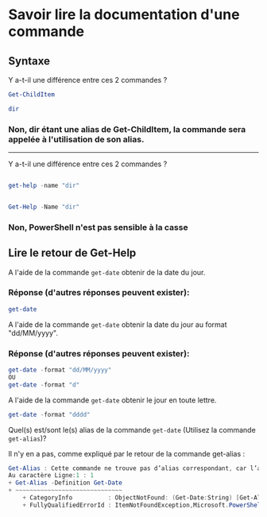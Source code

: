 # Savoir lire la documentation d'une commande

## Syntaxe

Y a-t-il une différence entre ces 2 commandes ?

```powershell
Get-ChildItem
```

```powershell
dir
```

### Non, dir étant une alias de Get-ChildItem, la commande sera appelée à l'utilisation de son alias.

***

Y a-t-il une différence entre ces 2 commandes ?

```powershell

get-help -name "dir"
```

```powershell

Get-Help -Name "dir"
```

### Non, PowerShell n'est pas sensible à la casse


## Lire le retour de Get-Help

A l'aide de la commande `get-date` obtenir de la date du jour.

### Réponse (d'autres réponses peuvent exister): 

```powershell
get-date
```

A l'aide de la commande `get-date` obtenir la date du jour au format "dd/MM/yyyy".

### Réponse (d'autres réponses peuvent exister): 

```powershell
get-date -format "dd/MM/yyyy"
OU
get-date -format "d"
```

A l'aide de la commande `get-date` obtenir le jour en toute lettre.

```powershell
get-date -format "dddd"
```

Quel(s) est/sont le(s) alias de la commande `get-date` (Utilisez la commande `get-alias`)?

Il n'y en a pas, comme expliqué par le retour de la commande get-alias : 

```powershell
Get-Alias : Cette commande ne trouve pas d’alias correspondant, car l’alias avec definition « Get-Date » n’existe pas.
Au caractère Ligne:1 : 1
+ Get-Alias -Definition Get-Date
+ ~~~~~~~~~~~~~~~~~~~~~~~~~~~~~~
    + CategoryInfo          : ObjectNotFound: (Get-Date:String) [Get-Alias], ItemNotFoundException
    + FullyQualifiedErrorId : ItemNotFoundException,Microsoft.PowerShell.Commands.GetAliasCommand
```
